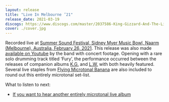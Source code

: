 ```yaml
---
layout: release
title: "Live In Melbourne ’21"
release_date: 2021-03-19
discogs: https://www.discogs.com/master/2037586-King-Gizzard-And-The-Lizard-Wizard-Live-In-Melbourne-21
cover: ./cover.jpg
---
```


Recorded live at [Summer Sound Festival, Sidney Myer Music Bowl, Naarm (Melbourne), Australia, February 26, 2021](/setlists/2021/02/26/sidney-myer-music-bowl-melbourne-australia.html). This release was also made [available on Youtube](https://www.youtube.com/watch?v=8X_LVeLFrA8) by the band with concert footage. Opening with a rare solo drumming track titled ‘Fury’, the performance occurred between the releases of companion albums [K.G.](../kg) and [L.W.](../lw) with both heavily featured. Several live staples from [Flying Microtonal Banana](../flying-microtonal-banana) are also included to round out this entirely microtonal set-list.

What to listen to next:

*   [If you want to hear another entirely microtonal live album](../live-in-sydney-2021)

